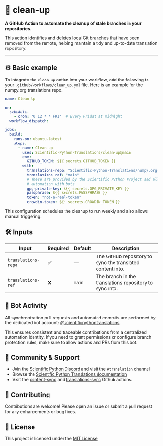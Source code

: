 # 🧹 clean-up

**A GitHub Action to automate the cleanup of stale branches in your repositories.**

This action identifies and deletes local Git branches that have been removed from the remote, helping maintain a tidy and up-to-date translation repository.

---

## ⚙️ Basic example

To integrate the `clean-up` action into your workflow, add the following to your `.github/workflows/clean_up.yml` file.
Here is an example for the numpy.org translations repo.

```yaml
name: Clean Up

on:
  schedule:
    - cron: '0 12 * * FRI'  # Every Fridat at midnight
  workflow_dispatch:

jobs:
  build:
    runs-on: ubuntu-latest
    steps:
      - name: Clean up
        uses: Scientific-Python-Translations/clean-up@main
        env:
          GITHUB_TOKEN: ${{ secrets.GITHUB_TOKEN }}
        with:
          translations-repo: "Scientific-Python-Translations/numpy.org-translations"
          translations-ref: "main"
          # These are provided by the Scientific Python Project and allow
          # automation with bots
          gpg-private-key: ${{ secrets.GPG_PRIVATE_KEY }}
          passphrase: ${{ secrets.PASSPHRASE }}
          token: "not-a-real-token"
          crowdin-token: ${{ secrets.CROWDIN_TOKEN }}
```

This configuration schedules the cleanup to run weekly and also allows manual triggering.

## 🛠️ Inputs

| Input               | Required | Default | Description                                                |
| ------------------- | -------- | ------- | ---------------------------------------------------------- |
| `translations-repo` | ✅       | —       | The GitHub repository to sync the translated content into. |
| `translations-ref`  | ❌       | `main`  | The branch in the translations repository to sync into.    |

## 🤖 Bot Activity

All synchronization pull requests and automated commits are performed by the dedicated bot account:
[@scientificpythontranslations](https://github.com/scientificpythontranslations)

This ensures consistent and traceable contributions from a centralized automation identity.
If you need to grant permissions or configure branch protection rules, make sure to allow actions and PRs from this bot.

## 🙌 Community & Support

- Join the [Scientific Python Discord](https://scientific-python.org/community/) and visit the `#translation` channel
- Browse the [Scientific Python Translations documentation](https://scientific-python-translations.github.io/docs/)
- Visit the [content-sync](https://github.com/Scientific-Python-Translations/content-sync) and [translations-sync](https://github.com/Scientific-Python-Translations/translations-sync) Github actions.

## 🤝 Contributing

Contributions are welcome! Please open an issue or submit a pull request for any enhancements or bug fixes.

## 📄 License

This project is licensed under the [MIT License](LICENSE.txt).
